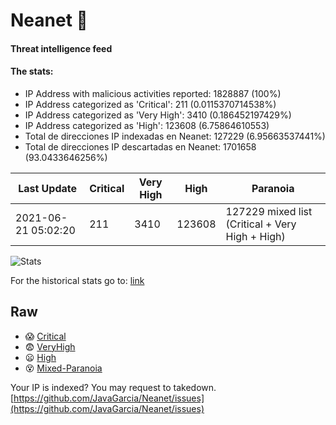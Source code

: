 # Neanet :hocho:
#### Threat intelligence feed
#### The stats:

- IP Address with malicious activities reported: 1828887 (100%)
- IP Address categorized as 'Critical':  211 (0.0115370714538%)
- IP Address categorized as 'Very High':  3410 (0.186452197429%)
- IP Address categorized as 'High':  123608 (6.75864610553)
- Total de direcciones IP indexadas en Neanet:  127229 (6.95663537441%)
- Total de direcciones IP descartadas en Neanet:  1701658 (93.0433646256%)

| Last Update | Critical | Very High | High | Paranoia |
| --- | --- | --- | --- | --- |
| 2021-06-21 05:02:20 | 211 | 3410 | 123608 | 127229 mixed list (Critical + Very High + High)|

![Stats](https://docs.google.com/spreadsheets/d/e/2PACX-1vSnaNMIXVabIpDJjufMlzH7poXnshF3mgd8Is1g9ytUEzVsP5my4Trn8f-xkoLLQ38xpL3HtmUexLo6/pubchart?oid=501124687&format=image)

For the historical stats go to: [link](/stats.csv)
## Raw
- :scream: [Critical](https://raw.githubusercontent.com/JavaGarcia/Neanet/master/blacklists/neanet_critical.txt)
- :fearful: [VeryHigh](https://raw.githubusercontent.com/JavaGarcia/Neanet/master/blacklists/neanet_veryHigh.txtt)
- :frowning: [High](https://raw.githubusercontent.com/JavaGarcia/Neanet/master/blacklists/neanet_high.txt)
- :dizzy_face: [Mixed-Paranoia](https://raw.githubusercontent.com/JavaGarcia/Neanet/master/blacklists/neanet_all.txt)


Your IP is indexed? You may request to takedown. [https://github.com/JavaGarcia/Neanet/issues](https://github.com/JavaGarcia/Neanet/issues)

























































































































































































































































































































































































































































































































































































































































































































































































































































































































































































































































































































































































































































































































































































































































































































































































































































































































































































































































































































































































































































































































































































































































































































































































































































































































































































































































































































































































































































































































































































































































































































































































































































































































































































































































































































































































































































































































































































































































































































































































































































































































































































































































































































































































































































































































































































































































































































































































































































































































































































































































































































































































































































































































































































































































































































































































































































































































































































































































































































































































































































































































































































































































































































































































































































































































































































































































































































































































































































































































































































































































































































































































































































































































